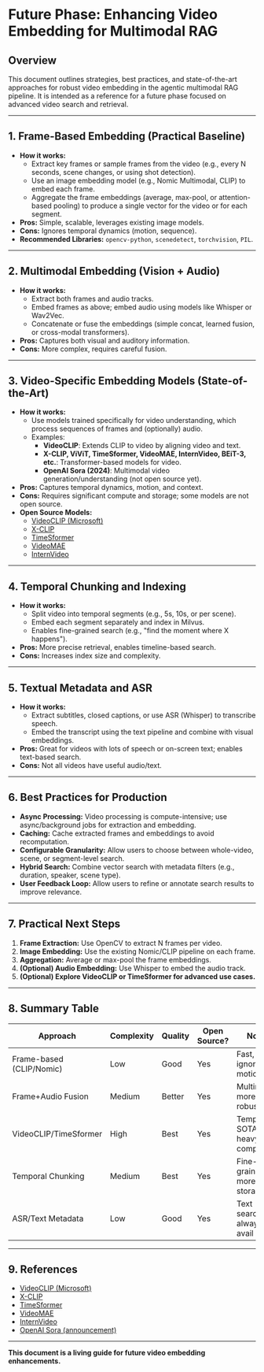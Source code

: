 # Future Phase: Enhancing Video Embedding for Multimodal RAG

## Overview

This document outlines strategies, best practices, and state-of-the-art approaches for robust video embedding in the agentic multimodal RAG pipeline. It is intended as a reference for a future phase focused on advanced video search and retrieval.

---

## 1. Frame-Based Embedding (Practical Baseline)
- **How it works:**
  - Extract key frames or sample frames from the video (e.g., every N seconds, scene changes, or using shot detection).
  - Use an image embedding model (e.g., Nomic Multimodal, CLIP) to embed each frame.
  - Aggregate the frame embeddings (average, max-pool, or attention-based pooling) to produce a single vector for the video or for each segment.
- **Pros:** Simple, scalable, leverages existing image models.
- **Cons:** Ignores temporal dynamics (motion, sequence).
- **Recommended Libraries:** `opencv-python`, `scenedetect`, `torchvision`, `PIL`.

---

## 2. Multimodal Embedding (Vision + Audio)
- **How it works:**
  - Extract both frames and audio tracks.
  - Embed frames as above; embed audio using models like Whisper or Wav2Vec.
  - Concatenate or fuse the embeddings (simple concat, learned fusion, or cross-modal transformers).
- **Pros:** Captures both visual and auditory information.
- **Cons:** More complex, requires careful fusion.

---

## 3. Video-Specific Embedding Models (State-of-the-Art)
- **How it works:**
  - Use models trained specifically for video understanding, which process sequences of frames and (optionally) audio.
  - Examples:
    - **VideoCLIP**: Extends CLIP to video by aligning video and text.
    - **X-CLIP, ViViT, TimeSformer, VideoMAE, InternVideo, BEiT-3, etc.**: Transformer-based models for video.
    - **OpenAI Sora (2024)**: Multimodal video generation/understanding (not open source yet).
- **Pros:** Captures temporal dynamics, motion, and context.
- **Cons:** Requires significant compute and storage; some models are not open source.
- **Open Source Models:**
  - [VideoCLIP (Microsoft)](https://github.com/microsoft/VideoCLIP)
  - [X-CLIP](https://github.com/microsoft/VideoX)
  - [TimeSformer](https://github.com/facebookresearch/TimeSformer)
  - [VideoMAE](https://github.com/MCG-NJU/VideoMAE)
  - [InternVideo](https://github.com/OpenGVLab/InternVideo)

---

## 4. Temporal Chunking and Indexing
- **How it works:**
  - Split video into temporal segments (e.g., 5s, 10s, or per scene).
  - Embed each segment separately and index in Milvus.
  - Enables fine-grained search (e.g., "find the moment where X happens").
- **Pros:** More precise retrieval, enables timeline-based search.
- **Cons:** Increases index size and complexity.

---

## 5. Textual Metadata and ASR
- **How it works:**
  - Extract subtitles, closed captions, or use ASR (Whisper) to transcribe speech.
  - Embed the transcript using the text pipeline and combine with visual embeddings.
- **Pros:** Great for videos with lots of speech or on-screen text; enables text-based search.
- **Cons:** Not all videos have useful audio/text.

---

## 6. Best Practices for Production
- **Async Processing:** Video processing is compute-intensive; use async/background jobs for extraction and embedding.
- **Caching:** Cache extracted frames and embeddings to avoid recomputation.
- **Configurable Granularity:** Allow users to choose between whole-video, scene, or segment-level search.
- **Hybrid Search:** Combine vector search with metadata filters (e.g., duration, speaker, scene type).
- **User Feedback Loop:** Allow users to refine or annotate search results to improve relevance.

---

## 7. Practical Next Steps
1. **Frame Extraction:** Use OpenCV to extract N frames per video.
2. **Image Embedding:** Use the existing Nomic/CLIP pipeline on each frame.
3. **Aggregation:** Average or max-pool the frame embeddings.
4. **(Optional) Audio Embedding:** Use Whisper to embed the audio track.
5. **(Optional) Explore VideoCLIP or TimeSformer for advanced use cases.**

---

## 8. Summary Table

| Approach                | Complexity | Quality | Open Source? | Notes                        |
|-------------------------|------------|---------|--------------|------------------------------|
| Frame-based (CLIP/Nomic)| Low        | Good    | Yes          | Fast, easy, ignores motion   |
| Frame+Audio Fusion      | Medium     | Better  | Yes          | Multimodal, more robust      |
| VideoCLIP/TimeSformer   | High       | Best    | Yes          | Temporal, SOTA, heavy compute|
| Temporal Chunking       | Medium     | Best    | Yes          | Fine-grained, more storage   |
| ASR/Text Metadata       | Low        | Good    | Yes          | Text search, not always avail|

---

## 9. References
- [VideoCLIP (Microsoft)](https://github.com/microsoft/VideoCLIP)
- [X-CLIP](https://github.com/microsoft/VideoX)
- [TimeSformer](https://github.com/facebookresearch/TimeSformer)
- [VideoMAE](https://github.com/MCG-NJU/VideoMAE)
- [InternVideo](https://github.com/OpenGVLab/InternVideo)
- [OpenAI Sora (announcement)](https://openai.com/sora)

---

**This document is a living guide for future video embedding enhancements.** 